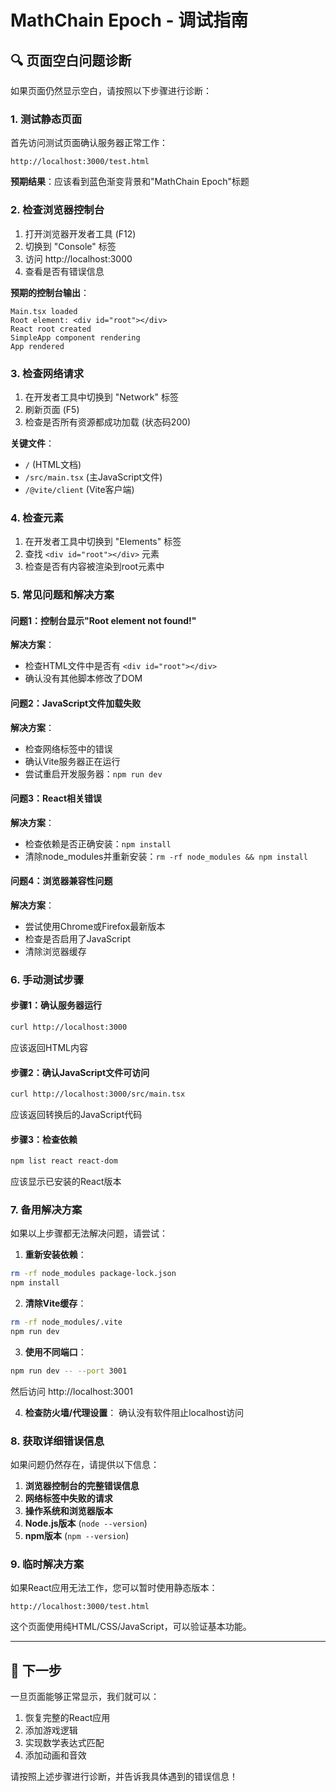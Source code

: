 # MathChain Epoch - 调试指南

## 🔍 页面空白问题诊断

如果页面仍然显示空白，请按照以下步骤进行诊断：

### 1. 测试静态页面
首先访问测试页面确认服务器正常工作：
```
http://localhost:3000/test.html
```

**预期结果**：应该看到蓝色渐变背景和"MathChain Epoch"标题

### 2. 检查浏览器控制台
1. 打开浏览器开发者工具 (F12)
2. 切换到 "Console" 标签
3. 访问 http://localhost:3000
4. 查看是否有错误信息

**预期的控制台输出**：
```
Main.tsx loaded
Root element: <div id="root"></div>
React root created
SimpleApp component rendering
App rendered
```

### 3. 检查网络请求
1. 在开发者工具中切换到 "Network" 标签
2. 刷新页面 (F5)
3. 检查是否所有资源都成功加载 (状态码200)

**关键文件**：
- `/` (HTML文档)
- `/src/main.tsx` (主JavaScript文件)
- `/@vite/client` (Vite客户端)

### 4. 检查元素
1. 在开发者工具中切换到 "Elements" 标签
2. 查找 `<div id="root"></div>` 元素
3. 检查是否有内容被渲染到root元素中

### 5. 常见问题和解决方案

#### 问题1：控制台显示"Root element not found!"
**解决方案**：
- 检查HTML文件中是否有 `<div id="root"></div>`
- 确认没有其他脚本修改了DOM

#### 问题2：JavaScript文件加载失败
**解决方案**：
- 检查网络标签中的错误
- 确认Vite服务器正在运行
- 尝试重启开发服务器：`npm run dev`

#### 问题3：React相关错误
**解决方案**：
- 检查依赖是否正确安装：`npm install`
- 清除node_modules并重新安装：`rm -rf node_modules && npm install`

#### 问题4：浏览器兼容性问题
**解决方案**：
- 尝试使用Chrome或Firefox最新版本
- 检查是否启用了JavaScript
- 清除浏览器缓存

### 6. 手动测试步骤

#### 步骤1：确认服务器运行
```bash
curl http://localhost:3000
```
应该返回HTML内容

#### 步骤2：确认JavaScript文件可访问
```bash
curl http://localhost:3000/src/main.tsx
```
应该返回转换后的JavaScript代码

#### 步骤3：检查依赖
```bash
npm list react react-dom
```
应该显示已安装的React版本

### 7. 备用解决方案

如果以上步骤都无法解决问题，请尝试：

1. **重新安装依赖**：
```bash
rm -rf node_modules package-lock.json
npm install
```

2. **清除Vite缓存**：
```bash
rm -rf node_modules/.vite
npm run dev
```

3. **使用不同端口**：
```bash
npm run dev -- --port 3001
```
然后访问 http://localhost:3001

4. **检查防火墙/代理设置**：
确认没有软件阻止localhost访问

### 8. 获取详细错误信息

如果问题仍然存在，请提供以下信息：

1. **浏览器控制台的完整错误信息**
2. **网络标签中失败的请求**
3. **操作系统和浏览器版本**
4. **Node.js版本** (`node --version`)
5. **npm版本** (`npm --version`)

### 9. 临时解决方案

如果React应用无法工作，您可以暂时使用静态版本：
```
http://localhost:3000/test.html
```

这个页面使用纯HTML/CSS/JavaScript，可以验证基本功能。

---

## 🎯 下一步

一旦页面能够正常显示，我们就可以：
1. 恢复完整的React应用
2. 添加游戏逻辑
3. 实现数学表达式匹配
4. 添加动画和音效

请按照上述步骤进行诊断，并告诉我具体遇到的错误信息！
